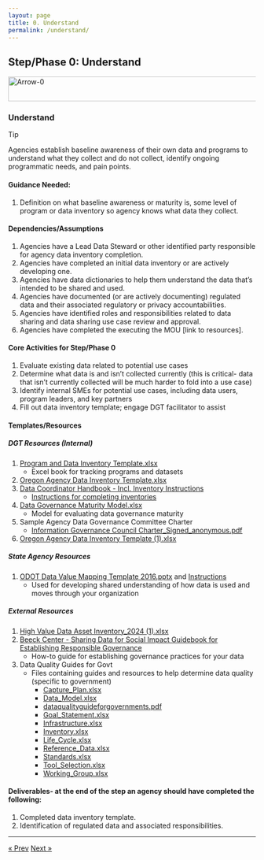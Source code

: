```yaml
---
layout: page
title: 0. Understand
permalink: /understand/
---
```

## Step/Phase 0: Understand
<img width="620" height="50" alt="Arrow-0" src="https://github.com/user-attachments/assets/be95dbb6-9c22-4b3c-bb20-46b1dbbc61c1" />


### Understand
> [!TIP]
> Agencies establish baseline awareness of their own data and programs to understand what they collect and do not collect, identify ongoing programmatic needs, and pain points.  

#### Guidance Needed:  

1. Definition on what baseline awareness or maturity is, some level of program or data inventory so agency knows what data they collect. 

#### Dependencies/Assumptions
1. Agencies have a Lead Data Steward or other identified party responsible for agency data inventory completion.
2. Agencies have completed an initial data inventory or are actively developing one.
3. Agencies have data dictionaries to help them understand the data that’s intended to be shared and used. 
4. Agencies have documented (or are actively documenting) regulated data and their associated regulatory or privacy accountabilities. 
5. Agencies have identified roles and responsibilities related to data sharing and data sharing use case review and approval. 
6. Agencies have completed the executing the MOU [link to resources].   

#### Core Activities for Step/Phase 0
1. Evaluate existing data related to potential use cases
2. Determine what data is and isn’t collected currently (this is critical- data that isn’t currently collected will be much harder to fold into a use case)
3. Identify internal SMEs for potential use cases, including data users, program leaders, and key partners
4. Fill out data inventory template; engage DGT facilitator to assist 

#### Templates/Resources 
##### DGT Resources (Internal)
1. [Program and Data Inventory Template.xlsx](https://github.com/user-attachments/files/22031498/Program.and.Data.Inventory.Template.xlsx)
     - Excel book for tracking programs and datasets 
3. [Oregon Agency Data Inventory Template.xlsx](https://github.com/user-attachments/files/22031541/Oregon.Agency.Data.Inventory.Template.xlsx)
4. <a href= "https://data.oregon.gov/Administrative/Agency-Data-Coordinator-s-Handbook/p6rj-4fdp/about_data">Data Coordinator Handbook - Incl. Inventory Instructions 
    - Instructions for completing inventories</a> 
5. [Data Governance Maturity Model.xlsx](https://github.com/user-attachments/files/22031621/Data.Governance.Maturity.Model.xlsx)
    - Model for evaluating data governance maturity 
6. Sample Agency Data Governance Committee Charter
    - [Information Governance Council Charter_Signed_anonymous.pdf](https://github.com/user-attachments/files/22031645/Information.Governance.Council.Charter_Signed_anonymous.pdf)
7.  [Oregon Agency Data Inventory Template (1).xlsx](https://github.com/user-attachments/files/22031764/Oregon.Agency.Data.Inventory.Template.1.xlsx)

##### State Agency Resources
1. [ODOT Data Value Mapping Template 2016.pptx](https://github.com/user-attachments/files/22031783/ODOT.Data.Value.Mapping.Template.2016.pptx) and <a href= "https://stateoforegon.sharepoint.com/sites/DAS-EIS-DGT/Shared%20Documents/Forms/AllItems.aspx?id=%2Fsites%2FDAS%2DEIS%2DDGT%2FShared%20Documents%2FeMOU%20Project%20Planning%2FPilot%20Scoping%20and%20Execution%2FTemplates%2F0%20%2D%20Understand%2FData%20Value%20Mapping%20Tool%20Guidance%20%28final%29%2Epdf&parent=%2Fsites%2FDAS%2DEIS%2DDGT%2FShared%20Documents%2FeMOU%20Project%20Planning%2FPilot%20Scoping%20and%20Execution%2FTemplates%2F0%20%2D%20Understand">Instructions </a> 
     - Used for developing shared understanding of how data is used and moves through your organization 

##### External Resources
1. [High Value Data Asset Inventory_2024 (1).xlsx](https://github.com/user-attachments/files/22031945/High.Value.Data.Asset.Inventory_2024.1.xlsx)
2. <a href="https://beeckcenter.georgetown.edu/wp-content/uploads/2020/01/Data-Sharing-Summary.pdf">Beeck Center - Sharing Data for Social Impact Guidebook for Establishing Responsible Governance</a>
     - How-to guide for establishing governance practices for your data 
3. Data Quality Guides for Govt
     - Files containing guides and resources to help determine data quality (specific to government)
          - [Capture_Plan.xlsx](https://github.com/user-attachments/files/22031993/Capture_Plan.xlsx)
          - [Data_Model.xlsx](https://github.com/user-attachments/files/22032018/Data_Model.xlsx)
          - [dataqualityguideforgovernments.pdf](https://github.com/user-attachments/files/22032023/dataqualityguideforgovernments.pdf)
          - [Goal_Statement.xlsx](https://github.com/user-attachments/files/22032026/Goal_Statement.xlsx)
          - [Infrastructure.xlsx](https://github.com/user-attachments/files/22032028/Infrastructure.xlsx)
          - [Inventory.xlsx](https://github.com/user-attachments/files/22032029/Inventory.xlsx)
          - [Life_Cycle.xlsx](https://github.com/user-attachments/files/22032030/Life_Cycle.xlsx)
          - [Reference_Data.xlsx](https://github.com/user-attachments/files/22032031/Reference_Data.xlsx)
          - [Standards.xlsx](https://github.com/user-attachments/files/22032033/Standards.xlsx)
          - [Tool_Selection.xlsx](https://github.com/user-attachments/files/22032035/Tool_Selection.xlsx)
          - [Working_Group.xlsx](https://github.com/user-attachments/files/22032037/Working_Group.xlsx)

#### Deliverables- at the end of the step an agency should have completed the following:   
1. Completed data inventory template.
2. Identification of regulated data and associated responsibilities. 

___

<!-- Pagination -->
<div class="pagination">
  <a class="pagination-item older" href="{{ site.baseurl }}/">&laquo; Prev</a>
  <a class="pagination-item newer" href="{{ site.baseurl }}/assess">Next &raquo;</a>
</div>

